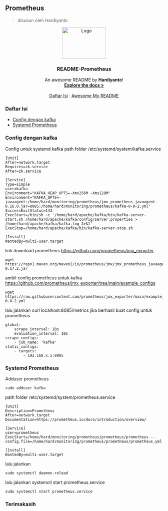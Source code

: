## Prometheus
> disusun oleh Hardiyanto

<div align="center">
  <a href="https://prometheus.io/docs/introduction/overview/">
    <img src="https://github.com/dwiHard/five_byte.github.io/blob/master/images/prometheus.jpg" alt="Logo" width="140" height="100">
  </a>

<h3 align="center">README-Prometheus</h3>

  <p align="center">
    An awesome README by <b>Hardiyanto</b>!
    <br />
    <a href="https://prometheus.io/docs/introduction/overview/"><strong>Explore the docs »</strong></a>
    <br />
    <br />
    <a href="https://github.com/dwiHard/five_byte.github.io/blob/master/Tips/prometheus.md#daftar-isi">Daftar Isi</a>
    ·
    <a href="https://github.com/dwiHard/five_byte.github.io#my-repository---">Awesome My README</a>
  </p>
</div>

### Daftar Isi
* [Config dengan kafka](#config-dengan-kafka)
* [Systemd Prometheus](#systemd-prometheus)


### Config dengan kafka
Config untuk systemd kafka path folder /etc/systemd/system/kafka.service
```
[Unit]
After=network.target
Requires=zk.service
After=zk.service

[Service]
Type=simple
user=kafka
Environment="KAFKA_HEAP_OPTS=-Xmx256M -Xms128M"
Environment="KAFKA_OPTS=-javaagent:/home/hard/monitoring/prometheus/jmx_prometheus_javaagent-0.16.0.jar=8085:/home/hard/monitoring/prometheus/kafka-0-8-2.yml"
SuccessExitStatus=143
ExecStart=/bin/sh -c '/home/hard/apache/kafka/bin/kafka-server-start.sh /home/hard/apache/kafka/config/server.properties > /home/hard/apache/kafka/kafka.log 2>&1'
ExecStop=/home/hard/apache/kafka/bin/kafka-server-stop.sh

[Install]
WantedBy=multi-user.target
```
link download prometheus https://github.com/prometheus/jmx_exporter
```
wget https://repo1.maven.org/maven2/io/prometheus/jmx/jmx_prometheus_javaagent/0.16.0/jmx_prometheus_javaagent-0.17.2.jar
```
ambil config prometheus untuk kafka https://github.com/prometheus/jmx_exporter/tree/main/example_configs
```
wget https://raw.githubusercontent.com/prometheus/jmx_exporter/main/example_configs/kafka-0-8-2.yml
```
lalu jalankan curl localhost:8085/metrics jika berhasil buat config untuk prometheus
```
global:
    scrape_interval: 10s
    evaluation_interval: 10s
scrape_configs:
    - job_name: 'kafka'
static_configs:
    - targets:
        - 192.168.x.x:8085
```

### Systemd Prometheus
Adduser prometheus
```
sudo adduser kafka
```
path folder /etc/systemd/system/prometheus.service
```
[Unit]
Description=Prometheus
After=network.target
Documentation=https://prometheus.io/docs/introduction/overview/

[Service]
user=prometheus
ExecStart=/home/hard/monitoring/prometheus/prometheus/prometheus --config.file=/home/hard/monitoring/prometheus/prometheus/prometheus.yml 
    
[Install]
WantedBy=multi-user.target
```
lalu jalankan
```
sudo systemctl daemon-reload
```
lalu jalankan systemctl start prometheus.service
```
sudo systemctl start prometheus.service
```

### Terimakasih